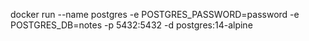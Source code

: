docker run --name postgres -e POSTGRES_PASSWORD=password -e POSTGRES_DB=notes -p 5432:5432 -d postgres:14-alpine